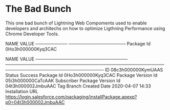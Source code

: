 # The Bad Bunch

This one bad bunch of Lightning Web Compoments used to enable developers and architechs on how to optimize Ligthning Performance using Chrome Developer Tools.

NAME        VALUE
──────────  ──────────────────
Package Id  0Ho3h000000Kyq3CAC

NAME                           VALUE
─────────────────────────────  ─────────────────────────────────────────────────────────────────────────────────
ID                             08c3h000000KymUAAS
Status                         Success
Package Id                     0Ho3h000000Kyq3CAC
Package Version Id             05i3h000000CaTcAAK
Subscriber Package Version Id  04t3h000002JmbuAAC
Tag
Branch
Created Date                   2020-04-07 14:33
Installation URL               https://login.salesforce.com/packaging/installPackage.apexp?p0=04t3h000002JmbuAAC